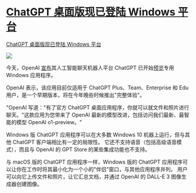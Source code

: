 # [ChatGPT 桌面版现已登陆 Windows 平台](https://github.com/jaaleng/jaaleng.github.io/issues/88)

[ChatGPT 桌面版现已登陆 Windows 平台](https://www.cnbeta.com.tw/articles/tech/1449597.htm)

![](https://pic.superbed.cc/item/67120ccbfa9f77b4dc14365c.jpg)


今天，OpenAI [宣布](https://x.com/OpenAI/status/1846957067204166113)其人工智能聊天机器人平台 ChatGPT 已开始[预览](https://apps.microsoft.com/detail/9nt1r1c2hh7j?rtc=1&hl=en-us&gl=US)专用 Windows 应用程序。

OpenAI 表示，该应用目前仅适用于 ChatGPT Plus、Team、Enterprise 和 Edu 用户，是一个早期版本，将在今年晚些时候推出"完整体验"。

"OpenAI 写道："有了官方 ChatGPT 桌面应用程序，你就可以就文件和照片进行聊天。"这款应用为您带来了 OpenAI 最新的模型改进，包括访问我们最新、最智能的模型 OpenAI o1-preview。"

Windows 版 ChatGPT 应用程序可以在大多数 Windows 10 机器上运行，但与其他 ChatGPT 客户端相比有一定的局限性。 它还不支持语音（包括高级语音模式），而且与 OpenAI 的 GPT Store 的某些集成功能也不支持。

与 macOS 版的 ChatGPT 应用程序一样，Windows 版的 ChatGPT 应用程序可以让你在工作时将其最小化为一个小的"伴侣"窗口，与其他应用程序并列。 用户可以向它上传文件和照片，让它汇总文档，并通过 OpenAI 的 DALL-E 3 图像生成器创建图像。

